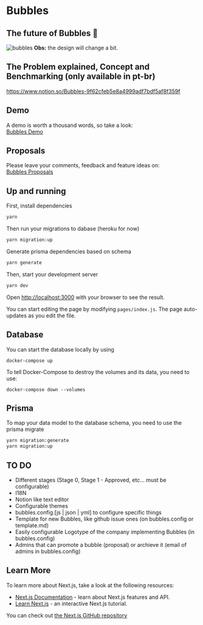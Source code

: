 # Bubbles
## The future of Bubbles 🚀
![bubbles](https://user-images.githubusercontent.com/11022437/98303172-726c6e00-1f9c-11eb-87df-975b23f7526b.gif)
**Obs:** the design will change a bit.

## The Problem explained, Concept and Benchmarking (only available in pt-br)
https://www.notion.so/Bubbles-9f62cfeb5e8a4999adf7bdf5af8f359f

## Demo
A demo is worth a thousand words, so take a look:  
[Bubbles Demo](https://bubbles-demo.vercel.app/)

## Proposals
Please leave your comments, feedback and feature ideas on:  
[Bubbles Proposals](https://bubbles-proposals.vercel.app/)

## Up and running

First, install dependencies

```bash
yarn
```
Then run your migrations to dabase (heroku for now)

```bash
yarn migration:up
```

Generate prisma dependencies based on schema

```bash
yarn generate
```
Then, start your development server

```bash
yarn dev
```

Open [http://localhost:3000](http://localhost:3000) with your browser to see the result.

You can start editing the page by modifying `pages/index.js`. The page auto-updates as you edit the file.

## Database
You can start the database locally by using
```
docker-compose up
```
To tell Docker-Compose to destroy the volumes and its data, you need to use:
```
docker-compose down --volumes
```

## Prisma
To map your data model to the database schema, you need to use the prisma migrate
```bash
yarn migration:generate
yarn migration:up
```

## TO DO
- Different stages (Stage 0, Stage 1 - Approved, etc... must be configurable)
- I18N
- Notion like text editor
- Configurable themes
- bubbles.config.[js | json | yml] to configure specific things	
- Template for new Bubbles, like github issue ones (on bubbles.config or template.md)
- Easily configurable Logotype of the company implementing Bubbles (in bubbles.config)
- Admins that can promote a bubble (proposal) or archieve it (email of admins in bubbles.config)

## Learn More

To learn more about Next.js, take a look at the following resources:

- [Next.js Documentation](https://nextjs.org/docs) - learn about Next.js features and API.
- [Learn Next.js](https://nextjs.org/learn) - an interactive Next.js tutorial.

You can check out [the Next.js GitHub repository](https://github.com/vercel/next.js/)
